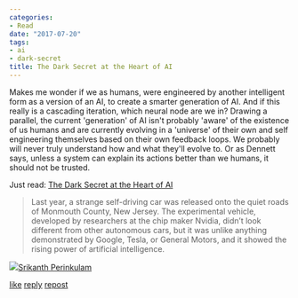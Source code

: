 ```yaml
---
categories:
- Read
date: "2017-07-20"
tags:
- ai
- dark-secret
title: The Dark Secret at the Heart of AI
---
```


Makes me wonder if we as humans, were engineered by another intelligent form as a version of an AI, to create a smarter generation of AI. And if this really is a cascading iteration, which neural node are we in? Drawing a parallel, the current 'generation' of AI isn't probably 'aware' of the existence of us humans and are currently evolving in a 'universe' of their own and self engineering themselves based on their own feedback loops. We probably will never truly understand how and what they'll evolve to. Or as Dennett says, unless a system can explain its actions better than we humans, it should not be trusted.

Just read: [The Dark Secret at the Heart of AI](https://www.technologyreview.com/s/604087/the-dark-secret-at-the-heart-of-ai/)

> Last year, a strange self-driving car was released onto the quiet roads of Monmouth County, New Jersey. The experimental vehicle, developed by researchers at the chip maker Nvidia, didn’t look different from other autonomous cars, but it was unlike anything demonstrated by Google, Tesla, or General Motors, and it showed the rising power of artificial intelligence.

![](images/cropped-cropped-SP01-550afdebv1_site_icon.png)[Srikanth Perinkulam](https://srikanthperinkulam.com)

[like](https://twitter.com/intent/favorite?tweet_id=888033113506533376) [reply](https://twitter.com/intent/tweet?tweet_id=888033113506533376) [repost](https://twitter.com/intent/retweet?tweet_id=888033113506533376)
